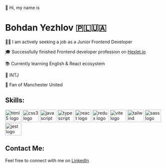 👋 Hi, my name is

# Bohdan Yezhlov 🇵🇱🇺🇦

👨‍💻 I am actively seeking a job as a Junior Frontend Developer

🎓 Successfully finished Frontend developer profession on [Hexlet.io](https://hexlet.io/)

📚 Currently learning English & React ecosystem

👑 INTJ

👹 Fan of Manchester United

## Skills:

<div>
<img src="https://cdn.jsdelivr.net/gh/devicons/devicon/icons/html5/html5-original.svg" height="40" width="52" alt="html5 logo"  />
<img src="https://cdn.jsdelivr.net/gh/devicons/devicon/icons/css3/css3-original.svg" height="40" width="52" alt="css3 logo"  />
<img src="https://cdn.jsdelivr.net/gh/devicons/devicon/icons/javascript/javascript-original.svg" height="40" width="52" alt="javascript logo"  />
<img src="https://cdn.jsdelivr.net/gh/devicons/devicon/icons/typescript/typescript-original.svg" height="40" width="52" alt="typescript logo"  />
<img src="https://cdn.jsdelivr.net/gh/devicons/devicon/icons/react/react-original.svg" height="40" width="52" alt="react logo"  />
<img src="https://cdn.jsdelivr.net/gh/devicons/devicon/icons/redux/redux-original.svg" height="40" width="52" alt="redux logo"  />
<img src="https://www.svgrepo.com/show/374167/vite.svg" height="40" width="52" alt="vite logo"  />
<img src="https://cdn.jsdelivr.net/gh/devicons/devicon/icons/tailwindcss/tailwindcss-original-wordmark.svg" height="40" width="52" alt="tailwind logo"  />
<img src="https://cdn.jsdelivr.net/gh/devicons/devicon/icons/sass/sass-original.svg" height="40" width="52" alt="sass logo"  />
<img src="https://cdn.jsdelivr.net/gh/devicons/devicon/icons/jest/jest-plain.svg" height="40" width="52" alt="jest logo"  />
</div>

## Contact Me:

Feel free to connect with me on <a href="https://www.linkedin.com/in/bohdanyezhlov" target="_blank">LinkedIn</a>

